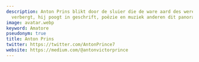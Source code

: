 ```yaml
---
description: Anton Prins blikt door de sluier die de ware aard des werelds voor ons
  verbergt, hij poogt in geschrift, poëzie en muziek anderen dit panorama te tonen.
image: avatar.webp
keyword: Amatore
pseudonym: true
title: Anton Prins
twitter: https://twitter.com/AntonPrince7
website: https://medium.com/@antonvictorprince
---
```

